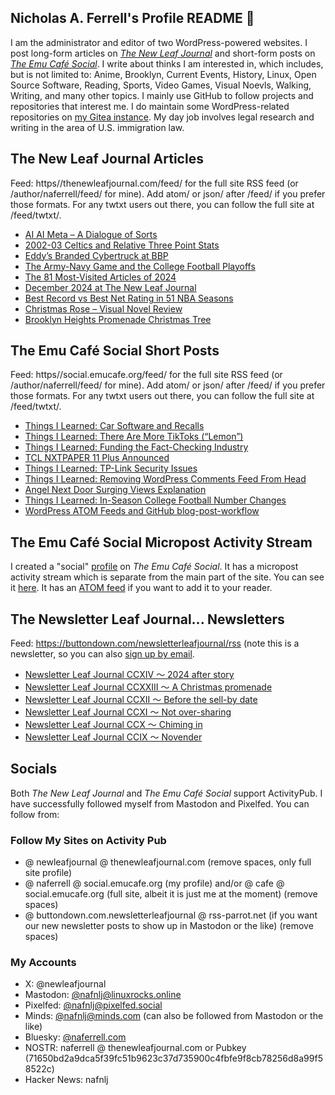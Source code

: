 ## Nicholas A. Ferrell's Profile README 👋

I am the administrator and editor of two WordPress-powered websites. I post long-form articles on [*The New Leaf Journal*](https://thenewleafjournal.com/) and short-form posts on [*The Emu Café Social*](https://social.emucafe.org/). I write about thinks I am interested in, which includes, but is not limited to: Anime, Brooklyn, Current Events, History, Linux, Open Source Software, Reading, Sports, Video Games, Visual Noevls, Walking, Writing, and many other topics. I mainly use GitHub to follow projects and repositories that interest me. I do maintain some WordPress-related repositories on [my Gitea instance](https://giteacoffee.emucafe.org/naferrell). My day job involves legal research and writing in the area of U.S. immigration law.

## The New Leaf Journal Articles

Feed: https//thenewleafjournal.com/feed/ for the full site RSS feed (or /author/naferrell/feed/ for mine). Add atom/ or json/ after /feed/ if you prefer those formats. For any twtxt users out there, you can follow the full site at /feed/twtxt/.

<!-- BLOG-POST-LIST:START -->
- [AI AI Meta – A Dialogue of Sorts](https://thenewleafjournal.com/ai-ai-meta-a-dialogue-of-sorts/)
- [2002-03 Celtics and Relative Three Point Stats](https://thenewleafjournal.com/2002-03-celtics-and-relative-three-point-stats/)
- [Eddy’s Branded Cybertruck at BBP](https://thenewleafjournal.com/eddys-branded-cybertruck-at-bbp/)
- [The Army-Navy Game and the College Football Playoffs](https://thenewleafjournal.com/01-04-25-army-navy-game-and-the-cfp/)
- [The 81 Most-Visited Articles of 2024](https://thenewleafjournal.com/01-02-24-the-81-most-visited-articles-of-2024/)
- [December 2024 at The New Leaf Journal](https://thenewleafjournal.com/december-2024-at-the-new-leaf-journal/)
- [Best Record vs Best Net Rating in 51 NBA Seasons](https://thenewleafjournal.com/best-record-vs-best-net-rating-in-51-nba-seasons/)
- [Christmas Rose – Visual Novel Review](https://thenewleafjournal.com/christmas-rose-visual-novel-review/)
- [Brooklyn Heights Promenade Christmas Tree](https://thenewleafjournal.com/brooklyn-heights-promenade-christmas-tree/)
<!-- BLOG-POST-LIST:END -->

## The Emu Café Social Short Posts

Feed: https//social.emucafe.org/feed/ for the full site RSS feed (or /author/naferrell/feed/ for mine). Add atom/ or json/ after /feed/ if you prefer those formats. For any twtxt users out there, you can follow the full site at /feed/twtxt/.

<!-- ECS-POST-LIST:START -->
- [Things I Learned: Car Software and Recalls](https://social.emucafe.org/naferrell/01-09-25-car-software-recalls/)
- [Things I Learned: There Are More TikToks &lpar;“Lemon”&rpar;](https://social.emucafe.org/naferrell/things-i-learned-there-are-more-tiktoks-lemon/)
- [Things I Learned: Funding the Fact-Checking Industry](https://social.emucafe.org/naferrell/01-08-25-fact-checking-funding/)
- [TCL NXTPAPER 11 Plus Announced](https://social.emucafe.org/naferrell/tcl-nxtpaper-11-plus-announced/)
- [Things I Learned: TP-Link Security Issues](https://social.emucafe.org/naferrell/01-06-25-tp-link-security-issues/)
- [Things I Learned: Removing WordPress Comments Feed From Head](https://social.emucafe.org/naferrell/01-05-25-wp-comments-feed-head/)
- [Angel Next Door Surging Views Explanation](https://social.emucafe.org/naferrell/angel-next-door-surging-views-explanation/)
- [Things I Learned: In-Season College Football Number Changes](https://social.emucafe.org/naferrell/01-04-25-ncaafb-number-changing/)
- [WordPress ATOM Feeds and GitHub blog-post-workflow](https://social.emucafe.org/naferrell/01-03-25-blog-post-workflow-wp-atom/)
<!-- ECS-POST-LIST:END -->

## The Emu Café Social Micropost Activity Stream

I created a "social" [profile](https://social.emucafe.org/patrons/naferrell/profile/) on *The Emu Café Social*. It has a micropost activity stream which is separate from the main part of the site. You can see it [here](https://social.emucafe.org/patrons/naferrell/). It has an [ATOM feed](https://social.emucafe.org/patrons/naferrell/activity/feed/atom/) if you want to add it to your reader.

## The Newsletter Leaf Journal... Newsletters

Feed: https://buttondown.com/newsletterleafjournal/rss (note this is a newsletter, so you can also [sign up by email](https://buttondown.com/newsletterleafjournal#subscribe-form).

<!-- NLLJ-POST-LIST:START -->
- [Newsletter Leaf Journal CCXIV 〜 2024 after story](https://buttondown.com/newsletterleafjournal/archive/214/)
- [Newsletter Leaf Journal CCXXIII 〜 A Christmas promenade](https://buttondown.com/newsletterleafjournal/archive/213/)
- [Newsletter Leaf Journal CCXII 〜 Before the sell-by date](https://buttondown.com/newsletterleafjournal/archive/212/)
- [Newsletter Leaf Journal CCXI 〜 Not over-sharing](https://buttondown.com/newsletterleafjournal/archive/211/)
- [Newsletter Leaf Journal CCX 〜 Chiming in](https://buttondown.com/newsletterleafjournal/archive/210/)
- [Newsletter Leaf Journal CCIX 〜 Novender](https://buttondown.com/newsletterleafjournal/archive/209/)
<!-- NLLJ-POST-LIST:END -->

## Socials

Both *The New Leaf Journal* and *The Emu Café Social* support ActivityPub. I have successfully followed myself from Mastodon and Pixelfed. You can follow from:

### Follow My Sites on Activity Pub

* @ newleafjournal @ thenewleafjournal.com (remove spaces, only full site profile)
* @ naferrell @ social.emucafe.org (my profile) and/or @ cafe @ social.emucafe.org (full site, albeit it is just me at the moment) (remove spaces)
* @ buttondown.com.newsletterleafjournal @ rss-parrot.net (if you want our new newsletter posts to show up in Mastodon or the like) (remove spaces)

### My Accounts

* X: @newleafjournal
* Mastodon: [@nafnlj@linuxrocks.online](https://linuxrocks.online/@nafnlj)
* Pixelfed: [@nafnlj@pixelfed.social](https://pixelfed.social/nafnlj)
* Minds: [@nafnlj@minds.com](https://www.minds.com/nafnlj/) (can also be followed from Mastodon or the like)
* Bluesky: [@naferrell.com](https://bsky.app/profile/naferrell.com)
* NOSTR: naferrell @ thenewleafjournal.com or Pubkey (71650bd2a9dca5f39fc51b9623c37d735900c4fbfe9f8cb78256d8a99f58522c)
* Hacker News: nafnlj 



<!--
**nafnlj/nafnlj** is a ✨ _special_ ✨ repository because its `README.md` (this file) appears on your GitHub profile.

Here are some ideas to get you started:

- 🔭 I’m currently working on ...
- 🌱 I’m currently learning ...
- 👯 I’m looking to collaborate on ...
- 🤔 I’m looking for help with ...
- 💬 Ask me about ...
- 📫 How to reach me: ...
- 😄 Pronouns: ...
- ⚡ Fun fact: ...
-->
